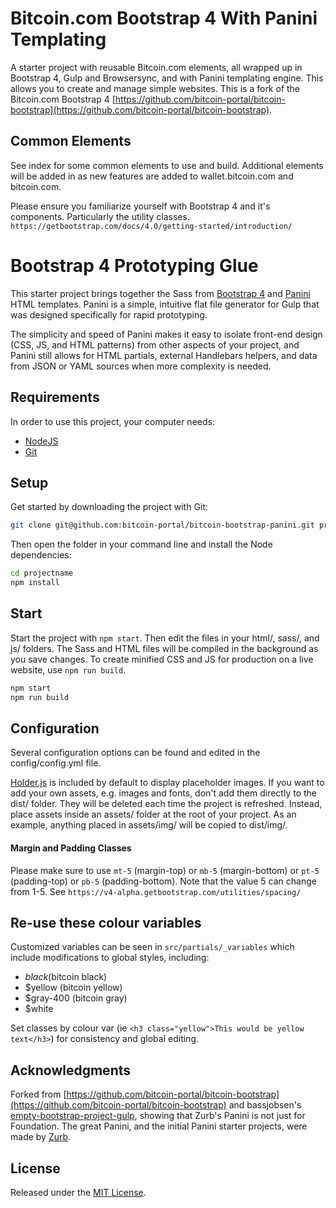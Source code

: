 
# Bitcoin.com Bootstrap 4 With Panini Templating

A starter project with reusable Bitcoin.com elements, all wrapped up in Bootstrap 4, Gulp and Browsersync, and with Panini templating engine. This allows you to create and manage simple websites. This is a fork of the Bitcoin.com Bootstrap 4 [https://github.com/bitcoin-portal/bitcoin-bootstrap](https://github.com/bitcoin-portal/bitcoin-bootstrap).

## Common Elements

See index for some common elements to use and build. Additional elements will be added in as new features are added to wallet.bitcoin.com and bitcoin.com.

Please ensure you familiarize yourself with Bootstrap 4 and it's components. Particularly the utility classes. `https://getbootstrap.com/docs/4.0/getting-started/introduction/`



# Bootstrap 4 Prototyping Glue

This starter project brings together the Sass from [Bootstrap 4](http://v4-alpha.getbootstrap.com/) and [Panini](https://github.com/zurb/panini) HTML templates. Panini is a simple, intuitive flat file generator for Gulp that was designed specifically for rapid prototyping.

The simplicity and speed of Panini makes it easy to isolate front-end design (CSS, JS, and HTML patterns) from other aspects of your project, and Panini still allows for HTML partials, external Handlebars helpers, and data from JSON or YAML sources when more complexity is needed.

## Requirements

In order to use this project, your computer needs:

- [NodeJS](https://nodejs.org/en/)
- [Git](https://git-scm.com/)

## Setup

Get started by downloading the project with Git:

```bash
git clone git@github.com:bitcoin-portal/bitcoin-bootstrap-panini.git projectname
```

Then open the folder in your command line and install the Node dependencies:

```bash
cd projectname
npm install
```

## Start

Start the project with `npm start`. Then edit the files in your html/, sass/, and js/ folders. The Sass and HTML files will be compiled in the background as you save changes. To create minified CSS and JS for production on a live website, use `npm run build`.

```bash
npm start
npm run build
```

## Configuration

Several configuration options can be found and edited in the config/config.yml file.

[Holder.js](https://github.com/imsky/holder/) is included by default to display placeholder images. If you want to add your own assets, e.g. images and fonts, don't add them directly to the dist/ folder. They will be deleted each time the project is refreshed. Instead, place assets inside an assets/ folder at the root of your project. As an example, anything placed in assets/img/ will be copied to dist/img/.

#### Margin and Padding Classes

Please make sure to use `mt-5` (margin-top) or `mb-5` (margin-bottom) or `pt-5` (padding-top) or `pb-5` (padding-bottom). Note that the value 5 can change from 1-5. See `https://v4-alpha.getbootstrap.com/utilities/spacing/` 


## Re-use these colour variables

Customized variables can be seen in `src/partials/_variables` which include modifications to global styles, including: 

- $black ($bitcoin black)
- $yellow (bitcoin yellow)
- $gray-400 (bitcoin gray)
- $white

Set classes by colour var (ie `<h3 class="yellow">This would be yellow text</h3>`) for consistency and global editing. 


## Acknowledgments

Forked from [https://github.com/bitcoin-portal/bitcoin-bootstrap](https://github.com/bitcoin-portal/bitcoin-bootstrap) and bassjobsen's [empty-bootstrap-project-gulp](https://github.com/bassjobsen/empty-bootstrap-project-gulp), showing that Zurb's Panini is not just for Foundation. The great Panini, and the initial Panini starter projects, were made by [Zurb](https://github.com/zurb).

## License

Released under the [MIT License](https://opensource.org/licenses/MIT).
